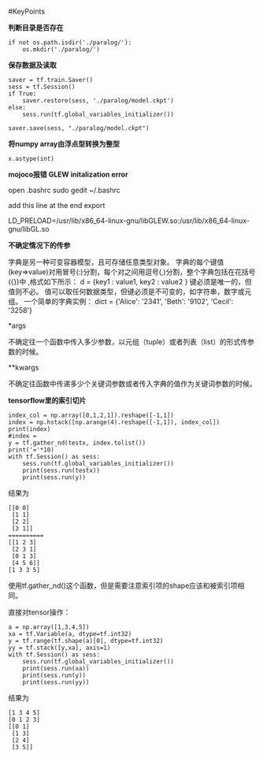 #KeyPoints

**判断目录是否存在**
```
if not os.path.isdir('./paralog/'):
    os.mkdir('./paralog/')
```

**保存数据及读取**
```
saver = tf.train.Saver()
sess = tf.Session()
if True: 
    saver.restore(sess, './paralog/model.ckpt')
else:
    sess.run(tf.global_variables_initializer())

saver.save(sess, "./paralog/model.ckpt")
```

**将numpy array由浮点型转换为整型**
```
x.astype(int)
```

**mojoco报错 GLEW initalization error**

open .bashrc sudo gedit ~/.bashrc

add this line at the end export 

LD_PRELOAD=/usr/lib/x86_64-linux-gnu/libGLEW.so:/usr/lib/x86_64-linux-gnu/libGL.so

**不确定情况下的传参**

字典是另一种可变容器模型，且可存储任意类型对象。
字典的每个键值(key=>value)对用冒号(:)分割，每个对之间用逗号(,)分割，整个字典包括在花括号({})中 ,格式如下所示：
d = {key1 : value1, key2 : value2 }
键必须是唯一的，但值则不必。
值可以取任何数据类型，但键必须是不可变的，如字符串，数字或元组。
一个简单的字典实例：
dict = {'Alice': '2341', 'Beth': '9102', 'Cecil': '3258'}

*args

不确定往一个函数中传入多少参数，以元组（tuple）或者列表（list）的形式传参数的时候。

**kwargs

不确定往函数中传递多少个关键词参数或者传入字典的值作为关键词参数的时候。

**tensorflow里的索引切片**
```
index_col = np.array([0,1,2,1]).reshape([-1,1])
index = np.hstack([np.arange(4).reshape([-1,1]), index_col])
print(index)
#index = 
y = tf.gather_nd(testx, index.tolist())
print('='*10)
with tf.Session() as sess:
    sess.run(tf.global_variables_initializer())
    print(sess.run(testx))
    print(sess.run(y))
```
结果为
```
[[0 0]
 [1 1]
 [2 2]
 [3 1]]
==========
[[1 2 3]
 [2 3 1]
 [0 1 3]
 [4 5 6]]
[1 3 3 5]
```
使用tf.gather_nd()这个函数，但是需要注意索引项的shape应该和被索引项相同。

直接对tensor操作：
```
a = np.array([1,3,4,5])
xa = tf.Variable(a, dtype=tf.int32)
y = tf.range(tf.shape(a)[0], dtype=tf.int32)
yy = tf.stack([y,xa], axis=1)
with tf.Session() as sess:
    sess.run(tf.global_variables_initializer())
    print(sess.run(xa))
    print(sess.run(y))
    print(sess.run(yy))
```
结果为
```
[1 3 4 5]
[0 1 2 3]
[[0 1]
 [1 3]
 [2 4]
 [3 5]]
```